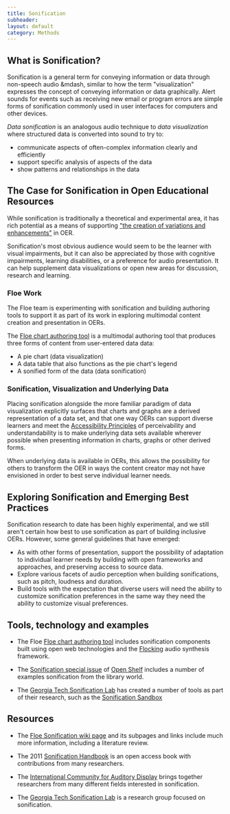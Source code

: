 ```yaml
---
title: Sonification
subheader:
layout: default
category: Methods
---
```


## What is Sonification?

Sonification is a general term for conveying information or data through non-speech audio &mdash, similar to how the term "visualization" expresses the concept of conveying information or data graphically. Alert sounds for events such as receiving new email or program errors are simple forms of sonification commonly used in user interfaces for computers and other devices.

*Data sonification* is an analogous audio technique to *data visualization* where structured data is converted into sound to try to:
* communicate aspects of often-complex information clearly and efficiently
* support specific analysis of aspects of the data
* show patterns and relationships in the data

## The Case for Sonification in Open Educational Resources

While sonification is traditionally a theoretical and experimental area, it has rich potential as a means of supporting ["the creation of variations and enhancements"](/Techniques.html#AllowTheCreationOfVariationsAndEnhancements) in OER.

Sonification's most obvious audience would seem to be the learner with visual impairments, but it can also be appreciated by those with cognitive impairments, learning disabilities, or a preference for audio presentation. It can help supplement data visualizations or open new areas for discussion, research and learning.

### Floe Work

The Floe team is experimenting with sonification and building authoring tools to support it as part of its work in exploring multimodal content creation and presentation in OERs.

The <a href="http://build.fluidproject.org/chartAuthoring/demos/" target="_blank" class="link-external">Floe chart authoring tool</a> is a multimodal authoring tool that produces three forms of content from user-entered data data:

* A pie chart (data visualization)
* A data table that also functions as the pie chart's legend
* A sonified form of the data (data sonification)

### Sonification, Visualization and Underlying Data

Placing sonification alongside the more familiar paradigm of data visualization explicitly surfaces that charts and graphs are a derived representation of a data set, and that one way OERs can support diverse learners and meet the [Accessibility Principles](/AccessiblityPrinciples.html) of perceivability and understandability is to make underlying data sets available wherever possible when presenting information in charts, graphs or other derived forms.

When underlying data is available in OERs, this allows the possibility for others to transform the OER in ways the content creator may not have envisioned in order to best serve individual learner needs.

## Exploring Sonification and Emerging Best Practices

Sonification research to date has been highly experimental, and we still aren't certain how best to use sonification as part of building inclusive OERs. However, some general guidelines that have emerged:

* As with other forms of presentation, support the possibility of adaptation to individual learner needs by building with open frameworks and approaches, and preserving access to source data.
* Explore various facets of audio perception when building sonifications, such as pitch, loudness and duration.
* Build tools with the expectation that diverse users will need the ability to customize sonification preferences in the same way they need the ability to customize visual preferences.

## Tools, technology and examples

* The Floe <a href="http://build.fluidproject.org/chartAuthoring/demos/" target="_blank" class="link-external">Floe chart authoring tool</a> includes sonification components built using open web technologies and the <a href="http://flockingjs.org/" target="_blank" class="link-external">Flocking</a> audio synthesis framework.

* The <a href="http://www.open-shelf.ca/columns/sonification-special-issue/" target="_blank" class="link-external">Sonification special issue</a> of <a href="http://www.open-shelf.ca/" target="_blank" class="link-external">Open Shelf</a> includes a number of examples sonification from the library world.

* The <a href="http://sonify.psych.gatech.edu/" target="_blank" class="link-external">Georgia Tech Sonification Lab</a> has created a number of tools as part of their research, such as the <a href="http://sonify.psych.gatech.edu/research/sonification_sandbox/index.html" target="_blank" class="link-external">Sonification Sandbox</a>

## Resources

* The <a href="https://wiki.fluidproject.org/display/fluid/%28Floe%29+Sonification" target="_blank" class="link-external">Floe Sonification wiki page</a> and its subpages and links include much more information, including a literature review.

* The 2011 <a href="http://sonification.de/handbook/" target="_blank" class="link-external">Sonification Handbook</a> is an open access book with contributions from many researchers.

* The <a href="http://www.icad.org/" target="_blank" class="link-external">International Community for Auditory Display</a> brings together researchers from many different fields interested in sonification.

* The <a href="http://sonify.psych.gatech.edu/" target="_blank" class="link-external">Georgia Tech Sonification Lab</a> is a research group focused on sonification.
